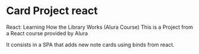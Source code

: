 # Card Project react
React: Learning How the Library Works (Alura Course)
This is a Project from a React course provided by Alura

It consists in a SPA that adds new note cards using binds from react.
